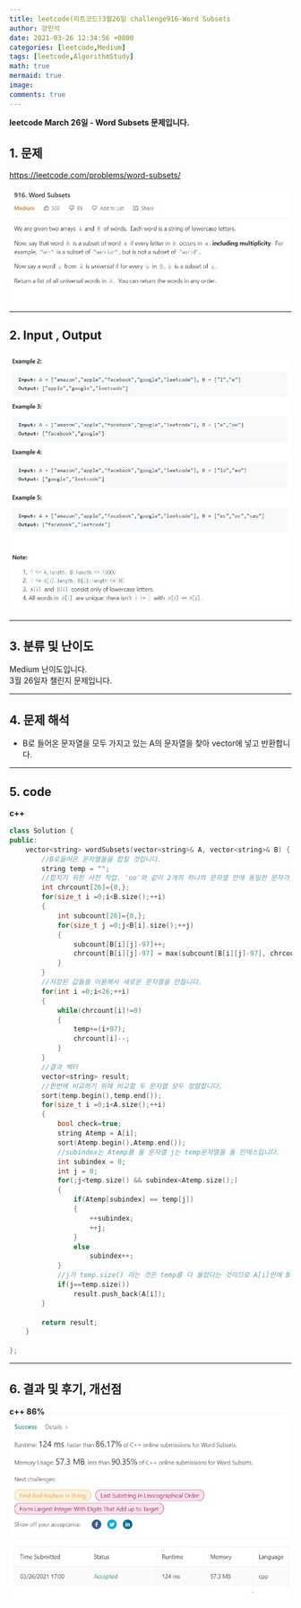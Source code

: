 ```yaml
---
title: leetcode(리트코드)3월26일 challenge916-Word Subsets
author: 강민석
date: 2021-03-26 12:34:56 +0800
categories: [leetcode,Medium]
tags: [leetcode,AlgorithmStudy]
math: true
mermaid: true
image: 
comments: true
---
```


**leetcode March 26일 - Word Subsets 문제입니다.**

## 1. 문제
<https://leetcode.com/problems/word-subsets/>  

![](/assets/img/sample/leetcode/916/Problem.JPG)  

-----  

## 2. Input , Output

![](/assets/img/sample/leetcode/916/input.JPG)  


-----  

## 3. 분류 및 난이도

Medium 난이도입니다.  
3월 26일자 챌린지 문제입니다. 

-----  

## 4. 문제 해석

- B로 들어온 문자열을 모두 가지고 있는 A의 문자열을 찾아 vector에 넣고 반환합니다.




-----  

## 5. code

**c++**

```c++
class Solution {
public:
    vector<string> wordSubsets(vector<string>& A, vector<string>& B) {
        //B로들어온 문자열들을 합칠 것입니다.
        string temp = "";
        //합치기 위한 사전 작업. 'oo'와 같이 2개의 하나의 문자열 안에 동일한 문자가 2개 이상 포함될 경우 처리해주어야 합니다.
        int chrcount[26]={0,};
        for(size_t i =0;i<B.size();++i)
        {
            int subcount[26]={0,};
            for(size_t j =0;j<B[i].size();++j)
            {
                subcount[B[i][j]-97]++;
                chrcount[B[i][j]-97] = max(subcount[B[i][j]-97], chrcount[B[i][j]-97]);
            }
        }
        //저장된 값들을 이용해서 새로운 문자열을 만듭니다.
        for(int i =0;i<26;++i)
        {
            while(chrcount[i]!=0)       
            {
                temp+=(i+97);
                chrcount[i]--;
            }
        }
        //결과 벡터
        vector<string> result;
        //한번에 비교하기 위해 비교할 두 문자열 모두 정렬합니다.
        sort(temp.begin(),temp.end());
        for(size_t i =0;i<A.size();++i)
        {
            bool check=true;
            string Atemp = A[i];
            sort(Atemp.begin(),Atemp.end());
            //subindex는 Atemp를 돌 문자열 j는 temp문자열을 돌 인덱스입니다.
            int subindex = 0;
            int j = 0;
            for(;j<temp.size() && subindex<Atemp.size();)
            {
                if(Atemp[subindex] == temp[j])
                {
                    ++subindex;
                    ++j;
                }
                else
                    subindex++;
            }
            //j가 temp.size() 라는 것은 temp를 다 돌았다는 것이므로 A[i]안에 B가 포함되어 있다는 뜻입니다.
            if(j==temp.size())
                result.push_back(A[i]);
        }

        return result;
    }
    
};
```
-----

## 6. 결과 및 후기, 개선점

**c++ 86%**
![](/assets/img/sample/leetcode/916/result.JPG)  

